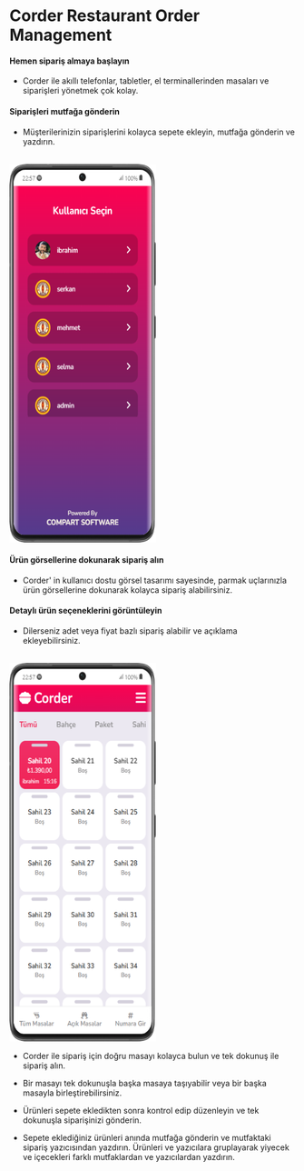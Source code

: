 # Corder Restaurant Order Management

#### Hemen sipariş almaya başlayın
- Corder ile akıllı telefonlar, tabletler, el terminallerinden masaları ve siparişleri yönetmek çok kolay.
#### Siparişleri mutfağa gönderin
- Müşterilerinizin siparişlerini kolayca sepete ekleyin, mutfağa gönderin ve yazdırın.
<br />
    <img src="readme-files/images/mobile/Galaxy-S21-Ultra-fikrininyeri.online.png" width="258" height="666">


#### Ürün görsellerine dokunarak sipariş alın    
- Corder' in kullanıcı dostu görsel tasarımı sayesinde, parmak uçlarınızla ürün görsellerine dokunarak kolayca sipariş alabilirsiniz.

#### Detaylı ürün seçeneklerini görüntüleyin
- Dilerseniz adet veya fiyat bazlı sipariş alabilir ve açıklama ekleyebilirsiniz.

<br />
    <img src="readme-files/images/mobile/Galaxy-S21-Ultra-fikrininyeri.online (1).png" width="258" height="666">

- Corder ile sipariş için doğru masayı kolayca bulun ve tek dokunuş ile sipariş alın.



- Bir masayı tek dokunuşla başka masaya taşıyabilir veya bir başka masayla birleştirebilirsiniz.
- Ürünleri sepete ekledikten sonra kontrol edip düzenleyin ve tek dokunuşla siparişinizi gönderin.
- Sepete eklediğiniz ürünleri anında mutfağa gönderin ve mutfaktaki sipariş yazıcısından yazdırın. Ürünleri ve yazıcılara gruplayarak yiyecek ve içecekleri farklı mutfaklardan ve yazıcılardan yazdırın.